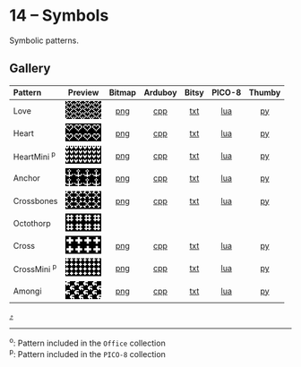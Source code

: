 # 14 – Symbols

Symbolic patterns.

## Gallery

| Pattern | Preview | Bitmap | Arduboy | Bitsy | PICO-8 | Thumby |
| :--- | :---: | :---: | :---: | :---: | :---: | :---: |
| Love | <img src="../previews/Love.png" width="64" height="32" alt=""> | [png](png/Love.png) | [cpp](Symbols.h#L12-L23) | [txt](Symbols.bitsy.txt#L5-L14) | [lua](symbols.p8.lua#L7-L19) | [py](Symbols.thumby.py#L5-L16)
| Heart | <img src="../previews/Heart.png" width="64" height="32" alt=""> | [png](png/Heart.png) | [cpp](Symbols.h#L25-L36) | [txt](Symbols.bitsy.txt#L16-L25) | [lua](symbols.p8.lua#L21-L33) | [py](Symbols.thumby.py#L18-L29) |
| HeartMini <sup>p</sup>| <img src="../previews/HeartMini.png" width="64" height="32" alt=""> | [png](png/HeartMini.png) | [cpp](Symbols.h#L38-L50) | [txt](Symbols.bitsy.txt#L27-L36) | [lua](symbols.p8.lua#L35-L48) | [py](Symbols.thumby.py#L31-L42) |
| Anchor | <img src="../previews/Anchor.png" width="64" height="32" alt=""> | [png](png/Anchor.png) | [cpp](Symbols.h#L52-L63) | [txt](Symbols.bitsy.txt#L38-L47) | [lua](symbols.p8.lua#L50-L62) | [py](Symbols.thumby.py#L44-L55) |
| Crossbones | <img src="../previews/Crossbones.png" width="64" height="32" alt=""> | [png](png/Crossbones.png) | [cpp](Symbols.h#L65-L76) | [txt](Symbols.bitsy.txt#L49-L58) | [lua](symbols.p8.lua#L64-L76) | [py](Symbols.thumby.py#L57-L68)
| Octothorp     |   <img src="../previews/Octothorp.png" width="64" height="32" alt="">     |       |       |       |       |       |
| Cross | <img src="../previews/Cross.png" width="64" height="32" alt=""> | [png](png/Cross.png) | [cpp](Symbols.h#L78-L89) | [txt](Symbols.bitsy.txt#L60-L69) |[lua](symbols.p8.lua#L78-L90)  | [py](Symbols.thumby.py#L70-L81)
| CrossMini <sup>p</sup>| <img src="../previews/CrossMini.png" width="64" height="32" alt=""> | [png](png/CrossMini.png) | [cpp](Symbols.h#L91-L103) | [txt](Symbols.bitsy.txt#L71-L80) | [lua](symbols.p8.lua#L92-L105) | [py](Symbols.thumby.py#L83-L94)
| Amongi | <img src="../previews/Amongi.png" width="64" height="32" alt=""> | [png](png/Amongi.png) | [cpp](Symbols.h#L105-L116) | [txt](Symbols.bitsy.txt#L82-L91) | [lua](symbols.p8.lua#L107-L119) | [py](Symbols.thumby.py#L96-L107)

[`⤴`](#gallery)

---

<sup>o</sup>: Pattern included in the `Office` collection  
<sup>p</sup>: Pattern included in the `PICO-8` collection 

<br>
